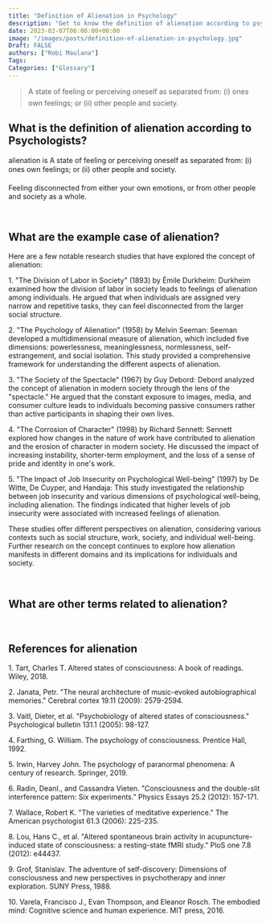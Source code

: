 ```yaml
---
title: "Definition of Alienation in Psychology"
description: "Get to know the definition of alienation according to psychologists."
date: 2023-03-07T06:00:00+00:00
image: "/images/posts/definition-of-alienation-in-psychology.jpg"
Draft: FALSE
authors: ["Robi Maulana"]
Tags: 
Categories: ["Glossary"]
---
```






> A state of feeling or perceiving oneself as separated from: (i) ones own feelings; or (ii) other people and society.

## What is the definition of alienation according to Psychologists?

alienation is A state of feeling or perceiving oneself as separated from: (i) ones own feelings; or (ii) other people and society.

Feeling disconnected from either your own emotions, or from other people and society as a whole.

 

## What are the example case of alienation?

Here are a few notable research studies that have explored the concept of alienation:

1\. "The Division of Labor in Society" (1893) by Émile Durkheim: Durkheim examined how the division of labor in society leads to feelings of alienation among individuals. He argued that when individuals are assigned very narrow and repetitive tasks, they can feel disconnected from the larger social structure.

2\. "The Psychology of Alienation" (1958) by Melvin Seeman: Seeman developed a multidimensional measure of alienation, which included five dimensions: powerlessness, meaninglessness, normlessness, self-estrangement, and social isolation. This study provided a comprehensive framework for understanding the different aspects of alienation.

3\. "The Society of the Spectacle" (1967) by Guy Debord: Debord analyzed the concept of alienation in modern society through the lens of the "spectacle." He argued that the constant exposure to images, media, and consumer culture leads to individuals becoming passive consumers rather than active participants in shaping their own lives.

4\. "The Corrosion of Character" (1998) by Richard Sennett: Sennett explored how changes in the nature of work have contributed to alienation and the erosion of character in modern society. He discussed the impact of increasing instability, shorter-term employment, and the loss of a sense of pride and identity in one's work.

5\. "The Impact of Job Insecurity on Psychological Well-being" (1997) by De Witte, De Cuyper, and Handaja: This study investigated the relationship between job insecurity and various dimensions of psychological well-being, including alienation. The findings indicated that higher levels of job insecurity were associated with increased feelings of alienation.

These studies offer different perspectives on alienation, considering various contexts such as social structure, work, society, and individual well-being. Further research on the concept continues to explore how alienation manifests in different domains and its implications for individuals and society.

 

## What are other terms related to alienation?

 

## References for alienation

1\. Tart, Charles T. Altered states of consciousness: A book of readings. Wiley, 2018.

2\. Janata, Petr. "The neural architecture of music-evoked autobiographical memories." Cerebral cortex 19.11 (2009): 2579-2594.

3\. Vaitl, Dieter, et al. "Psychobiology of altered states of consciousness." Psychological bulletin 131.1 (2005): 98-127.

4\. Farthing, G. William. The psychology of consciousness. Prentice Hall, 1992.

5\. Irwin, Harvey John. The psychology of paranormal phenomena: A century of research. Springer, 2019.

6\. Radin, DeanI., and Cassandra Vieten. "Consciousness and the double-slit interference pattern: Six experiments." Physics Essays 25.2 (2012): 157-171.

7\. Wallace, Robert K. "The varieties of meditative experience." The American psychologist 61.3 (2006): 225-235.

8\. Lou, Hans C., et al. "Altered spontaneous brain activity in acupuncture-induced state of consciousness: a resting-state fMRI study." PloS one 7.8 (2012): e44437.

9\. Grof, Stanislav. The adventure of self-discovery: Dimensions of consciousness and new perspectives in psychotherapy and inner exploration. SUNY Press, 1988.

10\. Varela, Francisco J., Evan Thompson, and Eleanor Rosch. The embodied mind: Cognitive science and human experience. MIT press, 2016.
